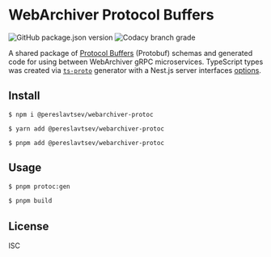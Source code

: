 # WebArchiver Protocol Buffers

![GitHub package.json version](https://img.shields.io/github/package-json/v/pereslavtsev/webarchiver-proto)
![Codacy branch grade](https://img.shields.io/codacy/grade/e566516024ed4310b066c9ac2759483e/master)


A shared package of [Protocol Buffers](https://developers.google.com/protocol-buffers) (Protobuf) schemas and generated code for using between WebArchiver gRPC microservices. TypeScript types was created via [`ts-proto`](https://github.com/stephenh/ts-proto) generator with a Nest.js server interfaces [options](https://github.com/stephenh/ts-proto/blob/main/NESTJS.markdown).

## Install
```
$ npm i @pereslavtsev/webarchiver-protoc

$ yarn add @pereslavtsev/webarchiver-protoc

$ pnpm add @pereslavtsev/webarchiver-protoc
```

## Usage
```bash
$ pnpm protoc:gen

$ pnpm build
```

## License
ISC
